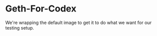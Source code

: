 # Geth-For-Codex

We're wrapping the default image to get it to do what we want for our testing setup.
